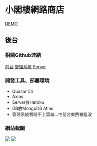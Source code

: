 # 小閣樓網路商店
[DEMO](https://bolaslien.github.io/miniAttic-front-app/)

## 後台
### 相關Github連結
[前台](https://github.com/BolasLien/my-page)
[管理系統](https://github.com/BolasLien/miniAttic-back-app)
[Server](https://github.com/BolasLien/miniAttic-api-server)

### 開發工具、部屬環境
- Quasar Cli
- Axios
- Server放Heroku
- DB放MongoDB Atlas
- 管理系統暫時不上雲端...怕前台東西被亂改
### 網站截圖
![](https://i.imgur.com/aWAvug3.png)
![](https://i.imgur.com/MjnKcZa.png)
